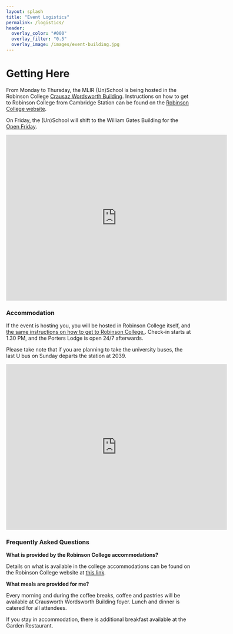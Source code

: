 ```yaml
---
layout: splash
title: "Event Logistics"
permalink: /logistics/
header:
  overlay_color: "#000"
  overlay_filter: "0.5"
  overlay_image: /images/event-building.jpg
---
```


# Getting Here

From Monday to Thursday, the MLIR (Un)School is being hosted in the Robinson College [Crausaz Wordsworth Building](https://www.robinson.cam.ac.uk/conferences/meet/crausaz-wordsworth-building). Instructions on how to get to Robinson College from Cambridge Station can be found on the [Robinson College website](https://www.robinson.cam.ac.uk/contact-us/visiting-robinson/public-transport). 

On Friday, the (Un)School will shift to the William Gates Building for the [Open Friday](open-friday).

<iframe src="https://www.google.com/maps/embed?pb=!1m18!1m12!1m3!1d2038.3355040998117!2d0.10293745888900475!3d52.20532232018525!2m3!1f0!2f0!3f0!3m2!1i1024!2i768!4f13.1!3m3!1m2!1s0x47d870b142eed76b%3A0x576ce34c87efbddd!2sCrausaz%20Wordsworth%20Building%2C%20Robinson%20College!5e0!3m2!1sen!2suk!4v1757071861284!5m2!1sen!2suk" width="600" height="450" style="border:0;" allowfullscreen="" loading="lazy" referrerpolicy="no-referrer-when-downgrade"></iframe>

### Accommodation

If the event is hosting you, you will be hosted in Robinson College itself, and [the same instructions on how to get to Robinson College.](https://www.robinson.cam.ac.uk/contact-us/visiting-robinson/public-transport). Check-in starts at 1.30 PM, and the Porters Lodge is open 24/7 afterwards.

Please take note that if you are planning to take the university buses, the last U bus on Sunday departs the station at 2039.

<iframe src="https://www.google.com/maps/embed?pb=!1m18!1m12!1m3!1d5473.356577283845!2d0.10478836352597375!3d52.20424011502731!2m3!1f0!2f0!3f0!3m2!1i1024!2i768!4f13.1!3m3!1m2!1s0x47d870b1020987a1%3A0xd53fc9646c4ca42e!2sRobinson%20College!5e0!3m2!1sen!2suk!4v1757071370457!5m2!1sen!2suk" width="600" height="450" style="border:0;" allowfullscreen="" loading="lazy" referrerpolicy="no-referrer-when-downgrade"></iframe>



### Frequently Asked Questions

**What is provided by the Robinson College accommodations?**

Details on what is available in the college accommodations can be found on the Robinson College website at [this link]( https://www.robinson.cam.ac.uk/conferences/stay).

**What meals are provided for me?**

Every morning and during the coffee breaks, coffee and pastries will be available at Crausworth Wordsworth Building foyer.
Lunch and dinner is catered for all attendees. 

If you stay in accommodation, there is additional breakfast available at the Garden Restaurant.
